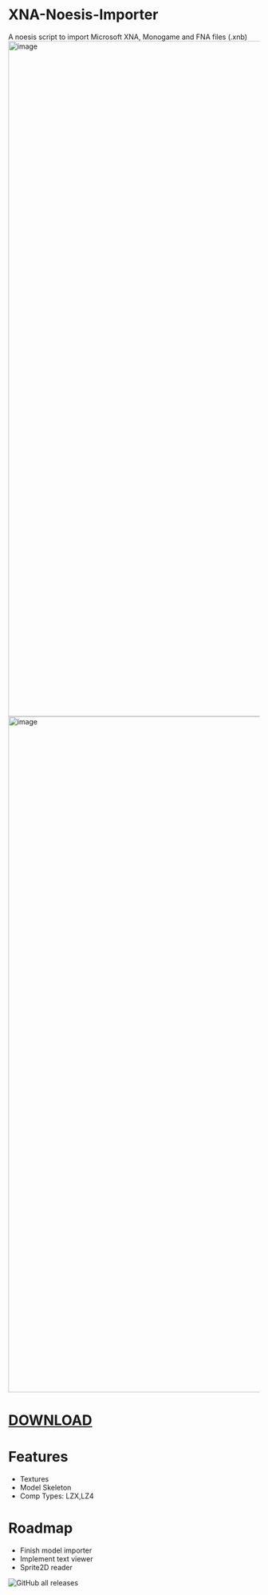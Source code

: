# XNA-Noesis-Importer
A noesis script to import Microsoft XNA, Monogame and FNA files (.xnb)
<img width="1593" height="1353" alt="image" src="https://github.com/user-attachments/assets/22a76a9f-9ac6-4949-b56b-8ad3a605605e" />
<img width="1591" height="1354" alt="image" src="https://github.com/user-attachments/assets/0b4cb193-6506-42f7-a792-18e35d9c7217" />

# [DOWNLOAD](https://github.com/ExIfDev/XNA-Noesis-Importer/releases/latest)
# Features
- Textures
- Model Skeleton
- Comp Types: LZX,LZ4
# Roadmap
- Finish model importer
- Implement text viewer
- Sprite2D reader

![GitHub all releases](https://img.shields.io/github/downloads/ExIfDev/XNA-Noesis-Importer/total?style=for-the-badge)
